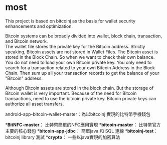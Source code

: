 # most
This project is based on bitcoinj as the basis for wallet security enhancements and optimization.	

Bitcoin systems can be broadly divided into wallet, block chain, transaction, and Bitcoin network. 	
The wallet file stores the private key for the Bitcoin address. Strictly speaking, Bitcoin assets are not stored in Wallet Files. The Bitcoin asset is stored in the Block Chain. So when we want to check their own balance. You do not need to load your own Bitcoin private key. You only need to search for a transaction related to your own Bitcoin Address in the Block Chain. Then sum up all your transaction records to get the balance of your "Bitcoin" address.

Although Bitcoin assets are stored in the block chain. But the storage of Bitcoin wallet is very important. Because of the need for Bitcoin transactions, need to use the bitcoin private key. Bitcoin private keys can authorize all asset transfers. 

android-app-bitcoin-wallet-master：為以bitcoinj 實現的比特幣手機錢包

*__BitNFC-master__：
    比特幣簡單的NFC應用實現
*__bitcoin-master__：
    比特幣官方主要的核心錢包
*__bitcoin-app-jdbc__：
    簡單java 和 SQL 連線
*__bitcoinj-test__：
    bitcoinj library 測試
*__crypto__：
    一些以java實現的加密算法
